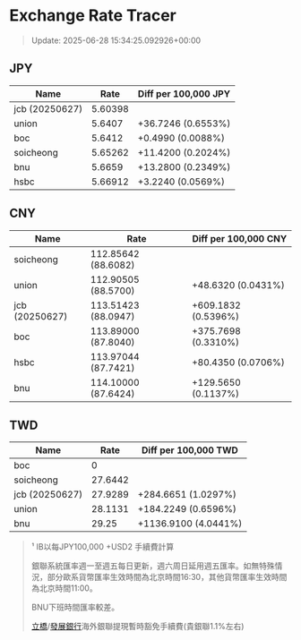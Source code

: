 # Exchange Rate Tracer

> Update: 2025-06-28 15:34:25.092926+00:00

## JPY

| Name           |    Rate | Diff per 100,000 JPY   |
|----------------|---------|------------------------|
| jcb (20250627) | 5.60398 |                        |
| union          | 5.6407  | +36.7246 (0.6553%)     |
| boc            | 5.6412  | +0.4990 (0.0088%)      |
| soicheong      | 5.65262 | +11.4200 (0.2024%)     |
| bnu            | 5.6659  | +13.2800 (0.2349%)     |
| hsbc           | 5.66912 | +3.2240 (0.0569%)      |

## CNY

| Name           | Rate                | Diff per 100,000 CNY   |
|----------------|---------------------|------------------------|
| soicheong      | 112.85642	(88.6082) |                        |
| union          | 112.90505	(88.5700) | +48.6320 (0.0431%)     |
| jcb (20250627) | 113.51423	(88.0947) | +609.1832 (0.5396%)    |
| boc            | 113.89000	(87.8040) | +375.7698 (0.3310%)    |
| hsbc           | 113.97044	(87.7421) | +80.4350 (0.0706%)     |
| bnu            | 114.10000	(87.6424) | +129.5650 (0.1137%)    |

## TWD

| Name           |    Rate | Diff per 100,000 TWD   |
|----------------|---------|------------------------|
| boc            |  0      |                        |
| soicheong      | 27.6442 |                        |
| jcb (20250627) | 27.9289 | +284.6651 (1.0297%)    |
| union          | 28.1131 | +184.2249 (0.6596%)    |
| bnu            | 29.25   | +1136.9100 (4.0441%)   |


> ¹ IB以每JPY100,000 +USD2 手續費計算
>
> 銀聯系統匯率週一至週五每日更新，週六周日延用週五匯率。如無特殊情況，部分歐系貨幣匯率生效時間為北京時間16:30，其他貨幣匯率生效時間為北京時間11:00。
>
> BNU下班時間匯率較差。
>
> [立橋](https://www.wlbank.com.mo/uploads/ueditor/file/20181211/1544536513900230.pdf)/[發展銀行](https://www.mdb.com.mo/Service_Charges_20230728.pdf)海外銀聯提現暫時豁免手續費(貴銀聯1.1%左右)

